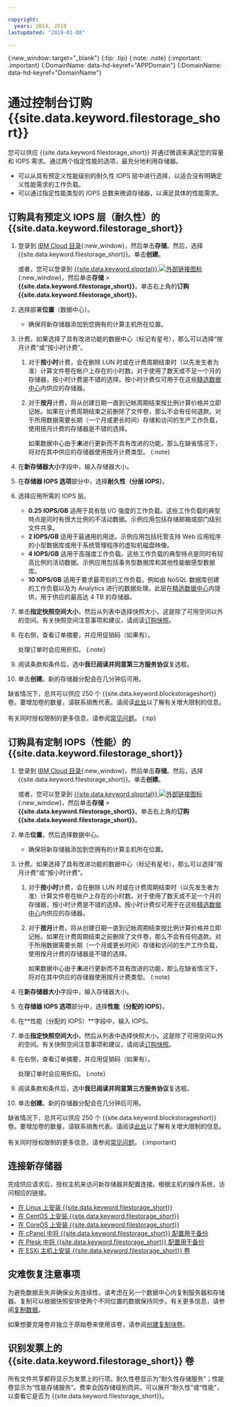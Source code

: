 ```yaml
---

copyright:
  years: 2014, 2019
lastupdated: "2019-01-08"

---
```

{:new_window: target="_blank"}
{:tip: .tip}
{:note: .note}
{:important: .important}
{:DomainName: data-hd-keyref="APPDomain"}
{:DomainName: data-hd-keyref="DomainName"}


# 通过控制台订购 {{site.data.keyword.filestorage_short}}

您可以供应 {{site.data.keyword.filestorage_short}} 并通过微调来满足您的容量和 IOPS 需求。通过两个指定性能的选项，最充分地利用存储器。

- 可以从具有预定义性能级别的耐久性 IOPS 层中进行选择，以适合没有明确定义性能需求的工作负载。
- 可以通过指定性能类型的 IOPS 总数来微调存储器，以满足具体的性能需求。

## 订购具有预定义 IOPS 层（耐久性）的 {{site.data.keyword.filestorage_short}}

1. 登录到 [IBM Cloud 目录](https://{DomainName}/catalog/){:new_window}，然后单击**存储**。然后，选择 {{site.data.keyword.filestorage_short}}。单击**创建**。

   或者，您可以登录到 [{{site.data.keyword.slportal}} ![外部链接图标](../../icons/launch-glyph.svg "外部链接图标")](https://control.softlayer.com/){:new_window}，然后单击**存储** > **{{site.data.keyword.filestorage_short}}**。单击右上角的**订购 {{site.data.keyword.filestorage_short}}**。
2. 选择部署**位置**（数据中心）。
   - 确保将新存储器添加到您拥有的计算主机所在位置。
3. 计费。如果选择了具有改进功能的数据中心（标记有星号），那么可以选择“按月计费”或“按小时计费”。
     1. 对于**按小时**计费，会在删除 LUN 时或在计费周期结束时（以先发生者为准）计算文件卷在帐户上存在的小时数。对于使用了数天或不足一个月的存储器，按小时计费是不错的选择。按小时计费仅可用于在这些[精选数据中心](new-ibm-block-and-file-storage-location-and-features.html)内供应的存储器。
     2. 对于**按月**计费，将从创建日期一直到记帐周期结束按比例计算价格并立即记帐。如果在计费周期结束之前删除了文件卷，那么不会有任何退款。对于所用数据需要长期（一个月或更长时间）存储和访问的生产工作负载，使用按月计费的存储器是不错的选择。

        如果数据中心由于**未**进行更新而不具有改进的功能，那么在缺省情况下，将对在其中供应的存储器使用按月计费类型。
        {:note}
4. 在**新存储器大小**字段中，输入存储器大小。
5. 在**存储器 IOPS 选项**部分中，选择**耐久性（分层 IOPS）**。
6. 选择应用所需的 IOPS 层。
    - **0.25 IOPS/GB** 适用于具有低 I/O 强度的工作负载。这些工作负载的典型特点是同时有很大比例的不活动数据。示例应用包括存储邮箱或部门级别文件共享。
    - **2 IOPS/GB** 适用于最通用的用途。示例应用包括托管支持 Web 应用程序的小型数据库或用于系统管理程序的虚拟机磁盘映像。
    - **4 IOPS/GB** 适用于高强度工作负载。这些工作负载的典型特点是同时有较高比例的活动数据。示例应用包括事务型数据库和其他性能敏感型数据库。
    - **10 IOPS/GB** 适用于要求最苛刻的工作负载，例如由 NoSQL 数据库创建的工作负载以及为 Analytics 进行的数据处理。此层在[精选数据中心](new-ibm-block-and-file-storage-location-and-features.html)内提供，用于供应的最高达 4 TB 的存储器。
7. 单击**指定快照空间大小**，然后从列表中选择快照大小。这是除了可用空间以外的空间。有关快照空间注意事项和建议，请阅读[订购快照](ordering-snapshots.html)。
8. 在右侧，查看订单摘要，并应用促销码（如果有）。

   处理订单时会应用折扣。
   {:note}
9. 阅读条款和条件后，选中**我已阅读并同意第三方服务协议**复选框。
10. 单击**创建**。新的存储器分配会在几分钟后可用。

缺省情况下，总共可以供应 250 个 {{site.data.keyword.blockstorageshort}} 卷。要增加卷的数量，请联系销售代表。请阅读[此处](managing-storage-limits.html)以了解有关增大限制的信息。<br/><br/>有关同时授权限制的更多信息，请参阅[常见问题](faqs.html#how-many-instances-can-share-the-use-of-a-provisioned-file-storage-volume-)。
{:tip}

## 订购具有定制 IOPS（性能）的 {{site.data.keyword.filestorage_short}}

1. 登录到 [IBM Cloud 目录](https://{DomainName}/catalog/){:new_window}，然后单击**存储**。然后，选择 {{site.data.keyword.filestorage_short}}。单击**创建**。

   或者，您可以登录到 [{{site.data.keyword.slportal}} ![外部链接图标](../../icons/launch-glyph.svg "外部链接图标")](https://control.softlayer.com/){:new_window}，然后单击**存储** > **{{site.data.keyword.filestorage_short}}**。单击右上角的**订购 {{site.data.keyword.filestorage_short}}**。
2. 单击**位置**，然后选择数据中心。
   - 确保将新存储器添加到您拥有的计算主机所在位置。
3. 计费。如果选择了具有改进功能的数据中心（标记有星号），那么可以选择“按月计费”或“按小时计费”。
     1. 对于**按小时**计费，会在删除 LUN 时或在计费周期结束时（以先发生者为准）计算文件卷在帐户上存在的小时数。对于使用了数天或不足一个月的存储器，按小时计费是不错的选择。按小时计费仅可用于在这些[精选数据中心](new-ibm-block-and-file-storage-location-and-features.html)内供应的存储器。
     2. 对于**按月**计费，将从创建日期一直到记帐周期结束按比例计算价格并立即记帐。如果在计费周期结束之前删除了文件卷，那么不会有任何退款。对于所用数据需要长期（一个月或更长时间）存储和访问的生产工作负载，使用按月计费的存储器是不错的选择。

        如果数据中心由于**未**进行更新而不具有改进的功能，那么在缺省情况下，将对在其中供应的存储器使用按月计费类型。
        {:note}
4. 在**新存储器大小**字段中，输入存储器大小。
5. 在**存储器 IOPS 选项**部分中，选择**性能（分配的 IOPS）**。
6. 在**性能（分配的 IOPS）**字段中，输入 IOPS。
7. 单击**指定快照空间大小**，然后从列表中选择快照大小。这是除了可用空间以外的空间。有关快照空间注意事项和建议，请阅读[订购快照](ordering-snapshots.html)。
8. 在右侧，查看订单摘要，并应用促销码（如果有）。

   处理订单时会应用折扣。
   {:note}
9. 阅读条款和条件后，选中**我已阅读并同意第三方服务协议**复选框。
10. 单击**创建**。新的存储器分配会在几分钟后可用。

缺省情况下，总共可以供应 250 个 {{site.data.keyword.blockstorageshort}} 卷。要增加卷的数量，请联系销售代表。请阅读[此处](managing-storage-limits.html)以了解有关增大限制的信息。<br/><br/>有关同时授权限制的更多信息，请参阅[常见问题](faqs.html#how-many-instances-can-share-the-use-of-a-provisioned-file-storage-volume-)。
{:important}


## 连接新存储器

完成供应请求后，授权主机来访问新存储器并配置连接。根据主机的操作系统，访问相应的链接。
- [在 Linux 上安装 {{site.data.keyword.filestorage_short}}](accessing-file-storage-linux.html)
- [在 CentOS 上安装 {{site.data.keyword.filestorage_short}}](mounting-nsf-file-storage.html)
- [在 CoreOS 上安装 {{site.data.keyword.filestorage_short}}](mounting-storage-coreos.html)
- [在 cPanel 中将 {{site.data.keyword.filestorage_short}} 配置用于备份](configure-backup-cpanel.html)
- [在 Plesk 中将 {{site.data.keyword.filestorage_short}} 配置用于备份](configure-backup-plesk.html)
- [在 ESXi 主机上安装 {{site.data.keyword.filestorage_short}} 卷](architecture-guide-file-storage-vmware.html)

## 灾难恢复注意事项

为避免数据丢失并确保业务连续性，请考虑在另一个数据中心内复制服务器和存储器。复制可以根据快照安排使两个不同位置的数据保持同步。有关更多信息，请参阅[复制数据](replication.html)。

如果想要克隆卷并独立于原始卷来使用该卷，请参阅[创建复制块卷](how-to-create-duplicate-volume.html)。


## 识别发票上的 {{site.data.keyword.filestorage_short}} 卷

所有文件共享都将显示为发票上的行项。耐久性卷显示为“耐久性存储服务”；性能卷显示为“性能存储服务”。费率会因存储级别而异。可以展开“耐久性”或“性能”，以查看它是否为 {{site.data.keyword.filestorage_short}}。
